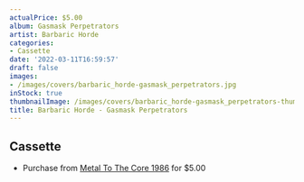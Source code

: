 ```yaml
---
actualPrice: $5.00
album: Gasmask Perpetrators
artist: Barbaric Horde
categories:
- Cassette
date: '2022-03-11T16:59:57'
draft: false
images:
- /images/covers/barbaric_horde-gasmask_perpetrators.jpg
inStock: true
thumbnailImage: /images/covers/barbaric_horde-gasmask_perpetrators-thumb.jpg
title: Barbaric Horde - Gasmask Perpetrators
---
```


## Cassette
* Purchase from [Metal To The Core 1986](https://metaltothecore1986.com/shop/barbaric-horde-gasmask-perpetrators-cassette/) for $5.00
